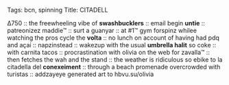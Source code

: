 Tags: bcn, spinning
Title: CITADELL
  
∆750 :: the freewheeling vibe of **swashbucklers** :: email begin **untie** :: patreonizez maddie™ :: surt a guanyar :: at #1™ gym forspinz whilee watching the pros cycle the **volta** :: no lunch on account of having had pdq and açaí :: napzinstead :: wakezup with the usual **umbrella halit** so coke :: with carnita tacos :: procrastination with olivia on the web for zavalla™ :: then fetches the wah and the stand :: the weather is ridiculous so ebike to la citadella del **conexeiment** :: through a beach promenade overcrowded with turistas :: addzayeye generated art to hbvu.su/olivia  
